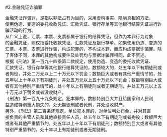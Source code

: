 #2.金融凭证诈骗罪
<p>金融凭证诈骗罪，是指以非法占有为目的，采用虚构事实、隐瞒真相的方法，<br />
      使用伪造、变造的委托收款凭证、汇款凭证、银行存单等其他银行结算凭证进行诈<br />
      骗活动的行为。<br />
      从广义上说，汇票、本票、支票都属于银行的结算凭证，但作为本罪行为对象<br />
      的金融凭证，则仅指委托收款凭证、汇款凭证及银行存单。如果使用伪造、变造的<br />
      汇票、本票、支票进行诈骗，构成犯罪的，不构成本罪，而应构成票据诈骗罪。除<br />
      了客体不同，本罪的其他构成要件及处罚均与票据诈骗罪相同，此不赘述。<br />
      根据《刑法》第一百九十四条第二款规定，使用伪造、变造的委托收款凭证、<br />
      汇款凭证、银行存单等其他银行结算凭证的，数额较大的，处五年以下有期徒刑或<br />
      者拘役，并处二万元以上二十万元以下罚金；数额巨大或者有其他严重情节的，处<br />
      五年以上十年以下有期徒刑，并处五万元以上五十万元以下罚金；数额特别巨大或<br />
      者有其他特别严重情节的，处十年以上有期徒刑或者无期徒刑，并处五万元以上五<br />
      十万元以下罚金或者没收财产。<br />
      《刑法》第一百九十九条规定，犯本罪的，数额特别巨大并且给国家和人民利<br />
      益造成特别重大损失的，处无期徒刑或者死刑，并处没收财产。<br />
      另外，《刑法》第二百条还规定，单位犯本罪的，对单位判处罚金，并对其直<br />
      接负责的主管人员和其他直接责任人员，处五年以下有期徒刑或者拘役；数额巨大<br />
      或者有其他严重情节的，处五年以上十年以下有期徒刑；数额特别巨大或者有其他<br />
      特别严重情节的，处十年以上有期徒刑或者无期徒刑。<br />
      <br />
      <br />
    </p>
